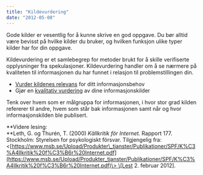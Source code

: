 ```yaml
---
title: "Kildevurdering"
date: "2012-05-08"
---
```


Gode kilder er vesentlig for å kunne skrive en god oppgave. Du bør alltid være bevisst på hvilke kilder du bruker, og hvilken funksjon ulike typer kilder har for din oppgave.

Kildevurdering er et samlebegrep for metoder brukt for å skille verifiserte opplysninger fra spekulasjoner. Kildevurdering handler om å se nærmere på kvaliteten til informasjonen du har funnet i relasjon til problemstillingen din.

- [Vurder kildenes relevans](/kildebruk-og-referanser/kildevurdering/vurdering-av-relevans/ "Vurdering av relevans") for ditt informasjonsbehov
- Gjør en [kvalitativ vurdering](/kildebruk-og-referanser/kildevurdering/kvalitative-vurderinger/ "Kvalitative vurderinger") av dine informasjonskilder

Tenk over hvem som er målgruppa for informasjonen, i hvor stor grad kilden refererer til andre, hvem som står bak informasjonen samt når og hvor informasjonskilden ble publisert.

**Videre lesing:  
**Leth, G. og Thurén, T. (2000) _Källkritik för Internet._ Rapport 177. Stockholm: Styrelsen for psykologiskt försvar. Tilgjengelig fra: <[https://www.msb.se/Upload/Produkter\_tjanster/Publikationer/SPF/K%C3%A4llkritik%20f%C3%B6r%20Internet.pdf](https://www.msb.se/Upload/Produkter_tjanster/Publikationer/SPF/K%C3%A4llkritik%20f%C3%B6r%20Internet.pdf)\> \[Lest 2. februar 2012\].
